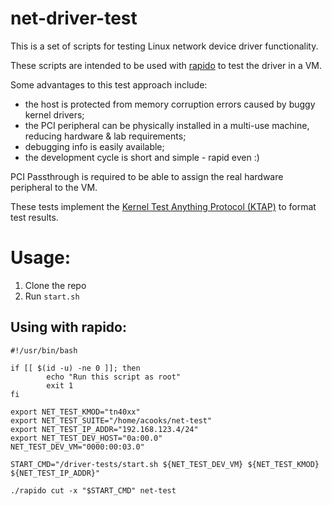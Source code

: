 # net-driver-test

This is a set of scripts for testing Linux network device driver functionality.

These scripts are intended to be used with
[rapido](https://github.com/acooks/rapido/)
to test the driver in a VM.

Some advantages to this test approach include:
 * the host is protected from memory corruption errors caused by buggy kernel
   drivers;
 * the PCI peripheral can be physically installed in a multi-use machine,
   reducing hardware & lab requirements;
 * debugging info is easily available;
 * the development cycle is short and simple - rapid even :)

PCI Passthrough is required to be able to assign the real hardware peripheral
to the VM.

These tests implement the
[Kernel Test Anything Protocol (KTAP)](https://docs.kernel.org/dev-tools/ktap.html)
to format test results.


# Usage:

 1. Clone the repo
 2. Run `start.sh`

## Using with rapido:

    #!/usr/bin/bash

    if [[ $(id -u) -ne 0 ]]; then
            echo "Run this script as root"
            exit 1
    fi

    export NET_TEST_KMOD="tn40xx"
    export NET_TEST_SUITE="/home/acooks/net-test"
    export NET_TEST_IP_ADDR="192.168.123.4/24"
    export NET_TEST_DEV_HOST="0a:00.0"
    NET_TEST_DEV_VM="0000:00:03.0"

    START_CMD="/driver-tests/start.sh ${NET_TEST_DEV_VM} ${NET_TEST_KMOD} ${NET_TEST_IP_ADDR}"

    ./rapido cut -x "$START_CMD" net-test

